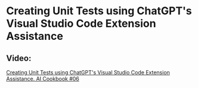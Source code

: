 # Creating Unit Tests using ChatGPT's Visual Studio Code Extension Assistance

## Video:
[Creating Unit Tests using ChatGPT's Visual Studio Code Extension Assistance. AI Cookbook #06](https://youtu.be/LlUndDIBRlY?si=mRvQG93vTj-I5dVZ)
